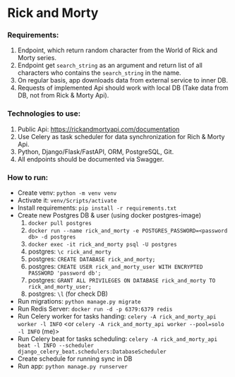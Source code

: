 # Rick and Morty

### Requirements:

1. Endpoint, which return random character from the World of Rick and Morty series.
2. Endpoint get `search_string` as an argument and return list of all characters who contains the  `search_string` in the name.
3. On regular basis, app downloads data from external service to inner DB.
4. Requests of implemented Api should work with local DB (Take data from DB, not from Rick & Morty Api).


### Technologies to use:

1. Public Api: https://rickandmortyapi.com/documentation
2. Use Celery as task scheduler for data synchronization for Rich & Morty Api.
3. Python, Django/Flask/FastAPI, ORM, PostgreSQL, Git.
4. All endpoints should be documented via Swagger.


### How to run:

* Create venv: `python -m venv venv`
* Activate it: `venv/Scripts/activate`
* Install requirements: `pip install -r requirements.txt`
* Create new Postgres DB & user (using docker postgres-image)
    1)  `docker pull postgres`
    2)  `docker run --name rick_and_morty -e POSTGRES_PASSWORD=<password db> -d postgres`
    3)  `docker exec -it rick_and_morty psql -U postgres`
    4) postgres:  `\c rick_and_morty`
    5) postgres:  `CREATE DATABASE rick_and_morty;`
    6) postgres:  `CREATE USER rick_and_morty_user WITH ENCRYPTED PASSWORD 'password db';`
    7) postgres:  `GRANT ALL PRIVILEGES ON DATABASE rick_and_morty TO rick_and_morty_user;`
    8) postgres:  `\l`  (for check DB)
* Run migrations: `python manage.py migrate`
* Run Redis Server: `docker run -d -p 6379:6379 redis`
* Run Celery worker for tasks handing: `celery -A rick_and_morty_api worker -l INFO`
<or `celery -A rick_and_morty_api worker --pool=solo -l INFO` (me)>
* Run Celery beat for tasks scheduling: `celery -A rick_and_morty_api beat -l INFO --scheduler django_celery_beat.schedulers:DatabaseScheduler`
* Create schedule for running sync in DB
* Run app: `python manage.py runserver`
